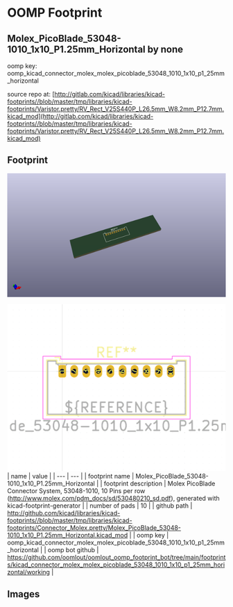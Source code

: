 # OOMP Footprint  
## Molex_PicoBlade_53048-1010_1x10_P1.25mm_Horizontal  by none  
  
oomp key: oomp_kicad_connector_molex_molex_picoblade_53048_1010_1x10_p1_25mm_horizontal  
  
source repo at: [http://gitlab.com/kicad/libraries/kicad-footprints//blob/master/tmp/libraries/kicad-footprints/Varistor.pretty/RV_Rect_V25S440P_L26.5mm_W8.2mm_P12.7mm.kicad_mod](http://gitlab.com/kicad/libraries/kicad-footprints//blob/master/tmp/libraries/kicad-footprints/Varistor.pretty/RV_Rect_V25S440P_L26.5mm_W8.2mm_P12.7mm.kicad_mod)  
## Footprint  
  
[![working_kicad_pcb_3d.png](working_kicad_pcb_3d_600.png)](working_kicad_pcb_3d.png)  
  
[![working.png](working_600.png)](working.png)  
| name | value | 
| --- | --- | 
| footprint name | Molex_PicoBlade_53048-1010_1x10_P1.25mm_Horizontal | 
| footprint description | Molex PicoBlade Connector System, 53048-1010, 10 Pins per row (http://www.molex.com/pdm_docs/sd/530480210_sd.pdf), generated with kicad-footprint-generator | 
| number of pads | 10 | 
| github path | http://github.com/kicad/libraries/kicad-footprints//blob/master/tmp/libraries/kicad-footprints/Connector_Molex.pretty/Molex_PicoBlade_53048-1010_1x10_P1.25mm_Horizontal.kicad_mod | 
| oomp key | oomp_kicad_connector_molex_molex_picoblade_53048_1010_1x10_p1_25mm_horizontal | 
| oomp bot github | https://github.com/oomlout/oomlout_oomp_footprint_bot/tree/main/footprints/kicad_connector_molex_molex_picoblade_53048_1010_1x10_p1_25mm_horizontal/working | 
## Images  
